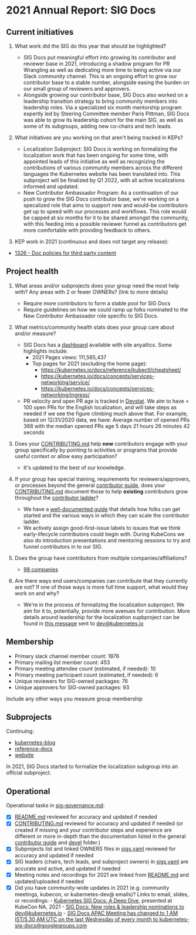 # 2021 Annual Report: SIG Docs

## Current initiatives

1. What work did the SIG do this year that should be highlighted?

   - SIG Docs put meaningful effort into growing its contributor and reviewer base in 2021, introducing a shadow program for PR Wrangling as well as dedicating more time to being active via our Slack community channel. This is an ongoing effort to grow our contributor base to a stable number, alongside easing the burden on our small group of reviewers and approvers.
   - Alongside growing our contributor base, SIG Docs also worked on a leadership transition strategy to bring community members into leadership roles. Via a specialized six month mentorship program expertly led by Steering Committee member Paris Pittman, SIG Docs was able to grow its leadership cohort for the main SIG, as well as some of its subgroups, adding new co-chairs and tech leads.

2. What initiatives are you working on that aren't being tracked in KEPs?

   - Localization Subproject: SIG Docs is working on formalizing the localization work that has been ongoing for some time, with appointed leads of this initiative as well as recognizing the contributions of various community members across the different languages the Kubernetes website has been translated into. This subproject will be finalized by Q1 2022, with all active localizations informed and updated.
   - New Contributor Ambassador Program: As a continuation of our push to grow the SIG Docs contributor base, we're working on a specalized role that aims to support new and would-be contributors get up to speed with our processes and workflows. This role would be capped at six months for it to be shared amongst the community, with this feeding into a possible reviewer funnel as contributors get more comfortable with providing feedback to others.

3. KEP work in 2021 (continuous and does not target any release):

<!--
In future, this will be generated from kubernetes/enhancements kep.yaml files
1. with SIG as owning-sig or in participating-sigs
2. listing 1.x, 1.y, or 1.z in milestones or in latest-milestone
-->

   - [1326 - Doc policies for third party content](https://git.k8s.io/enhancements/keps/sig-docs/1326-third-party-content-in-docs/README.md)


## Project health

1. What areas and/or subprojects does your group need the most help with?
   Any areas with 2 or fewer OWNERs? (link to more details)

   - Require more contributors to form a stable pool for SIG Docs
   - Require guidelines on how we could ramp up folks nominated to the New Contributor Ambassador role specific to SIG Docs.

2. What metrics/community health stats does your group care about and/or measure?


   - SIG Docs has a [dashboard](https://datastudio.google.com/u/0/reporting/fede2672-b2fd-402a-91d2-7473bdb10f04/page/567IC) available with site anyaltics. Some highlights include: 
       - 2021 Pages views: 111,565,437
       - Top pages for 2021 (excluding the home page): 
           - https://kubernetes.io/docs/reference/kubectl/cheatsheet/
           - https://kubernetes.io/docs/concepts/services-networking/service/
           - https://kubernetes.io/docs/concepts/services-networking/ingress/
   - PR velocity and open PR age is tracked in [Devstat](https://k8s.devstats.cncf.io/d/25/open-pr-age-by-repository-group?orgId=1&var-period=q&var-repogroup_name=SIG%20Docs&var-kind_name=All). We aim to have < 100 open PRs for the English localization, and will take steps as needed if we see the figure climbing much above that. For example, based on 12/31/2020 data, we have: Average number of opened PRs 368 with the median opened PRs age 5 days 21 hours 26 minutes 42 seconds

3. Does your [CONTRIBUTING.md] help **new** contributors engage with your group specifically by pointing
   to activities or programs that provide useful context or allow easy participation?

   - It's updated to the best of our knowledge.

4. If your group has special training, requirements for reviewers/approvers, or processes beyond the general [contributor guide],
   does your [CONTRIBUTING.md] document those to help **existing** contributors grow throughout the [contributor ladder]?

   - We have a [well-documented guide](https://kubernetes.io/docs/contribute/#:~:text=Anyone%20can%20open%20an%20issue,the%20CNCF%20Contributor%20License%20Agreement.) that details how folks can get started and the various ways in which they can scale the contributor ladder.
   - We actively assign good-first-issue labels to issues that we think early-lifecycle contributors could begin with. During KubeCons we also do introduction presentations and mentoring sessions to try and funnel contributors in to our SIG.

5. Does the group have contributors from multiple companies/affiliations?

   - [98 companies](https://k8s.devstats.cncf.io/d/8/company-statistics-by-repository-group?orgId=1&var-period=y&var-metric=contributions&var-repogroup_name=SIG%20Docs&var-repo_name=kubernetes%2Fkubernetes&var-companies=All&from=1609455600000&to=1639350000000)

6. Are there ways end users/companies can contribute that they currently are not?
   If one of those ways is more full time support, what would they work on and why?

   - We're in the process of formalizing the localization subproject. We aim for it to, potentially, provide more avenues for contribution. More details around leadership for the localization supbproject can be found in [this message](https://groups.google.com/a/kubernetes.io/g/dev/c/SP6weMvx3wg/m/l8LAL-OFCQAJ) sent to dev@kubernetes.io 

## Membership

- Primary slack channel member count: 1876
- Primary mailing list member count: 453
- Primary meeting attendee count (estimated, if needed): 10
- Primary meeting participant count (estimated, if needed): 6
- Unique reviewers for SIG-owned packages: 76 <!-- in future, this will be generated from OWNERS files referenced from subprojects, expanded with OWNERS_ALIASES files -->
- Unique approvers for SIG-owned packages: 93<!-- in future, this will be generated from OWNERS files referenced from subprojects, expanded with OWNERS_ALIASES files -->

Include any other ways you measure group membership

## Subprojects

<!--
In future, this will be generated from delta of sigs.yaml from $YYYY-01-01 to $YYYY-12-31
Manually visible via `git diff HEAD@{$YYYY-01-01} HEAD@{$YYYY-12-31} -- $sig-id/README.md`
-->

Continuing:
- [kubernetes-blog](https://git.k8s.io/community/sig-docs#kubernetes-blog)
- [reference-docs](https://git.k8s.io/community/sig-docs#reference-docs)
- [website](https://git.k8s.io/community/sig-docs#website)

In 2021, SIG Docs started to formalize the localization subgroup into an official subproject.

## Operational

Operational tasks in [sig-governance.md]:

- [x] [README.md] reviewed for accuracy and updated if needed
- [X] [CONTRIBUTING.md] reviewed for accuracy and updated if needed
      (or created if missing and your contributor steps and experience are different or more
      in-depth than the documentation listed in the general [contributor guide] and [devel] folder.)
- [X] Subprojects list and linked OWNERS files in [sigs.yaml] reviewed for accuracy and updated if needed
- [X] SIG leaders (chairs, tech leads, and subproject owners) in [sigs.yaml] are accurate and active, and updated if needed
- [x] Meeting notes and recordings for 2021 are linked from [README.md] and updated/uploaded if needed
- [x] Did you have community-wide updates in 2021 (e.g. community meetings, kubecon, or kubernetes-dev@ emails)? Links to email, slides, or recordings:
      - [Kubernetes SIG Docs: A Deep Dive](https://www.youtube.com/watch?v=GDfcBF5et3Q), presented at KubeCon NA, 2021
      - [SIG Docs: New roles & leadership nominations to dev@kubernetes.io](https://groups.google.com/a/kubernetes.io/g/dev/c/SP6weMvx3wg/m/l8LAL-OFCQAJ)
      - [SIG Docs APAC Meeting has changed to 1 AM IST/5.30 AM UTC on the last Wednesday of every month to kubernetes-sig-docs@googlegroups.com](https://groups.google.com/g/kubernetes-sig-docs/c/P7iLejmEIFA/m/-dPsBOpoDAAJ)

[CONTRIBUTING.md]: https://git.k8s.io/community/sig-docs/CONTRIBUTING.md
[contributor ladder]: https://git.k8s.io/community/community-membership.md
[sig-governance.md]: https://git.k8s.io/community/committee-steering/governance/sig-governance.md
[README.md]: https://git.k8s.io/community/sig-docs/README.md
[sigs.yaml]: https://git.k8s.io/community/sigs.yaml
[contributor guide]: https://git.k8s.io/community/contributors/guide/README.md
[devel]: https://git.k8s.io/community/contributors/devel/README.md

